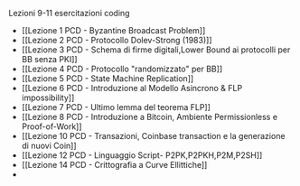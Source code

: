 Lezioni 9-11 esercitazioni coding

- [[Lezione 1 PCD - Byzantine Broadcast Problem]] 
- [[Lezione 2 PCD - Protocollo Dolev-Strong (1983)]]
- [[Lezione 3 PCD - Schema di firme digitali,Lower Bound ai protocolli per BB senza PKI]]
- [[Lezione 4 PCD - Protocollo "randomizzato" per BB]]
- [[Lezione 5 PCD - State Machine Replication]]
- [[Lezione 6 PCD - Introduzione al Modello Asincrono & FLP impossibility]]
- [[Lezione 7 PCD - Ultimo lemma del teorema FLP]]
- [[Lezione 8 PCD - Introduzione a Bitcoin, Ambiente Permissionless e Proof-of-Work]]
- [[Lezione 10 PCD - Transazioni, Coinbase transaction e la generazione di nuovi Coin]]
- [[Lezione 12 PCD - Linguaggio Script- P2PK,P2PKH,P2M,P2SH]]
- [[Lezione 14 PCD - Crittografia a Curve Ellittiche]]
- 